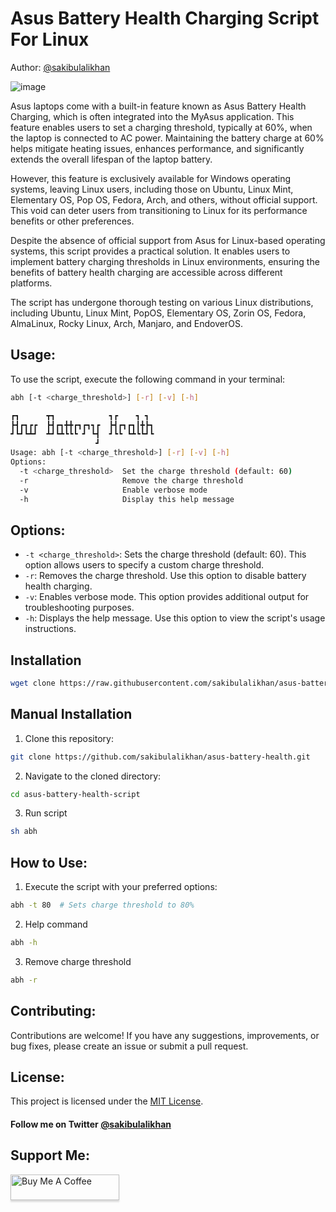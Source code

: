 # Asus Battery Health Charging Script For Linux

Author: [@sakibulalikhan](https://github.com/sakibulalikhan)

![image](https://github.com/sakibulalikhan/asus-battery-health/assets/75080608/fc95b38d-4e2c-4617-8fa7-11122d69cc0b)

Asus laptops come with a built-in feature known as Asus Battery Health Charging, which is often integrated into the MyAsus application. This feature enables users to set a charging threshold, typically at 60%, when the laptop is connected to AC power. Maintaining the battery charge at 60% helps mitigate heating issues, enhances performance, and significantly extends the overall lifespan of the laptop battery.

However, this feature is exclusively available for Windows operating systems, leaving Linux users, including those on Ubuntu, Linux Mint, Elementary OS, Pop OS, Fedora, Arch, and others, without official support. This void can deter users from transitioning to Linux for its performance benefits or other preferences.

Despite the absence of official support from Asus for Linux-based operating systems, this script provides a practical solution. It enables users to implement battery charging thresholds in Linux environments, ensuring the benefits of battery health charging are accessible across different platforms.

The script has undergone thorough testing on various Linux distributions, including Ubuntu, Linux Mint, PopOS, Elementary OS, Zorin OS, Fedora, AlmaLinux, Rocky Linux, Arch, Manjaro, and EndoverOS.

## Usage:

To use the script, execute the following command in your terminal:

```bash
abh [-t <charge_threshold>] [-r] [-v] [-h]
```
```bash
┏┓      ┳┓            ┓┏    ┓ ┓
┣┫┏┓┏┏  ┣┫┏┓╋╋┏┓┏┓┓┏  ┣┫┏┓┏┓┃╋┣┓
┛┗┛┗┻┛  ┻┛┗┻┗┗┗ ┛ ┗┫  ┛┗┗ ┗┻┗┗┛┗
                   ┛
Usage: abh [-t <charge_threshold>] [-r] [-v] [-h]
Options:
  -t <charge_threshold>  Set the charge threshold (default: 60)
  -r                     Remove the charge threshold
  -v                     Enable verbose mode
  -h                     Display this help message
```

## Options:

- `-t <charge_threshold>`: Sets the charge threshold (default: 60). This option allows users to specify a custom charge threshold.
- `-r`: Removes the charge threshold. Use this option to disable battery health charging.
- `-v`: Enables verbose mode. This option provides additional output for troubleshooting purposes.
- `-h`: Displays the help message. Use this option to view the script's usage instructions.



## Installation

   ```bash
   wget clone https://raw.githubusercontent.com/sakibulalikhan/asus-battery-health/main/abh && sudo mv abh /usr/bin/ && sudo chmod +x /usr/bin/abh && abh
   ```

## Manual Installation

1. Clone this repository:

```bash
git clone https://github.com/sakibulalikhan/asus-battery-health.git
```

2. Navigate to the cloned directory:

```bash
cd asus-battery-health-script
```
3. Run script

```Bash
sh abh
```

## How to Use:


1. Execute the script with your preferred options:

```bash
abh -t 80  # Sets charge threshold to 80%
```
2. Help command
```bash
abh -h
```
3. Remove charge threshold
```bash
abh -r
```
## Contributing:

Contributions are welcome! If you have any suggestions, improvements, or bug fixes, please create an issue or submit a pull request.

## License:

This project is licensed under the [MIT License](https://github.com/sakibulalikhan/asus-battery-health/blob/main/LICENSE).

#### Follow me on Twitter [@sakibulalikhan](https://twitter.com/sakibulalikhan)

## Support Me:

<a href="https://www.buymeacoffee.com/sakibulalikhan" target="_blank"><img src="https://www.buymeacoffee.com/assets/img/custom_images/orange_img.png" alt="Buy Me A Coffee" style="height: 41px !important;width: 174px !important;box-shadow: 0px 3px 2px 0px rgba(190, 190, 190, 0.5) !important;-webkit-box-shadow: 0px 3px 2px 0px rgba(190, 190, 190, 0.5) !important;" ></a>

